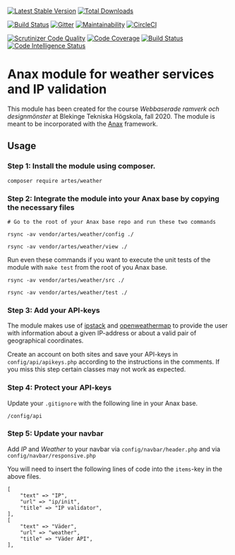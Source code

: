 [![Latest Stable Version](https://poser.pugx.org/artes/weather/v)](//packagist.org/packages/artes/weather)
[![Total Downloads](https://poser.pugx.org/artes/weather/downloads)](//packagist.org/packages/artes/weather)
<!-- [![Latest Stable Version](https://poser.pugx.org/artes/weather/v/stable)](https://packagist.org/packages/artes/weather) -->
[![Build Status](https://travis-ci.com/ahonson/weather.svg?branch=main)](https://travis-ci.com/ahonson/weather)
[![Gitter](https://badges.gitter.im/ahonson/weather.svg)](https://gitter.im/ahonson/weather?utm_source=badge&utm_medium=badge&utm_campaign=pr-badge)
[![Maintainability](https://api.codeclimate.com/v1/badges/37e71c6e5603861da840/maintainability)](https://codeclimate.com/github/ahonson/weather/maintainability)
[![CircleCI](https://circleci.com/gh/ahonson/weather.svg?style=svg)](https://circleci.com/gh/ahonson/weather)


[![Scrutinizer Code Quality](https://scrutinizer-ci.com/g/ahonson/weather/badges/quality-score.png?b=main)](https://scrutinizer-ci.com/g/ahonson/weather/?branch=main)
[![Code Coverage](https://scrutinizer-ci.com/g/ahonson/weather/badges/coverage.png?b=main)](https://scrutinizer-ci.com/g/ahonson/weather/?branch=main)
[![Build Status](https://scrutinizer-ci.com/g/ahonson/weather/badges/build.png?b=main)](https://scrutinizer-ci.com/g/ahonson/weather/build-status/main)
[![Code Intelligence Status](https://scrutinizer-ci.com/g/ahonson/weather/badges/code-intelligence.svg?b=main)](https://scrutinizer-ci.com/code-intelligence)


Anax module for weather services and IP validation
==================================================

This module has been created for the course *Webbaserade ramverk och designmönster* at Blekinge Tekniska Högskola, fall 2020. The module is meant to be incorporated with the [Anax](https://github.com/canax/anax-ramverk1-me) framework.

## Usage

### Step 1: Install the module using composer.

`composer require artes/weather`

### Step 2: Integrate the module into your Anax base by copying the necessary files

`# Go to the root of your Anax base repo and run these two commands`

`rsync -av vendor/artes/weather/config ./`

`rsync -av vendor/artes/weather/view ./`

Run even these commands if you want to execute the unit tests of the module with `make test` from the root of you Anax base.

`rsync -av vendor/artes/weather/src ./`

`rsync -av vendor/artes/weather/test ./`

### Step 3: Add your API-keys

The module makes use of [ipstack](https://ipstack.com/) and [openweathermap](https://openweathermap.org/) to provide the user with information about a given IP-address or about a valid pair of geographical coordinates.

Create an account on both sites and save your API-keys in `config/api/apikeys.php` according to the instructions in the comments. If you miss this step certain classes may not work as expected.

### Step 4: Protect your API-keys

Update your `.gitignore` with the following line in your Anax base.

`/config/api`

### Step 5: Update your navbar

Add *IP* and *Weather* to your navbar via `config/navbar/header.php` and via `config/navbar/responsive.php`

You will need to insert the following lines of code into the `items`-key in the above files.

```
[
    "text" => "IP",
    "url" => "ip/init",
    "title" => "IP validator",
],
[
    "text" => "Väder",
    "url" => "weather",
    "title" => "Väder API",
],
```
